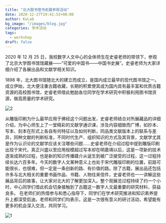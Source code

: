 ```yaml
---
title: "北大图书馆书史展参观活动"
date: 2020-12-27T19:41:53+08:00
author: KvLab
bg_image: "/images/blog.jpg"
categories: 学术活动
tags:
  - workshop
draft: false
---
```


2020 年 12 月 25 日，我校数字人文中心的全体师生在史睿老师的带领下，参观了北京大学图书馆馆藏展——“可爱的中国书——中国书史展”。史睿老师为大家详细介绍了各展出品和文献学相关知识。

<!--more-->

1898 年，北大图书馆随北大的建立而成立，是国内成立最早的现代图书馆之一。成立伊始，北大便注重古籍收藏，长期的积累使其成为国内具有最丰富和优质古籍资源的高校图书馆，史睿老师借此勉励各位同学在学术研究中积极利用图书馆资源，做高质量的学术研究。

![2](/images/blog/blog-16/2.jpg)

从雕版印刷为什么最早应用于佛经这个问题出发，史睿老师结合对所展藏品的详细介绍，为中心师生上了一堂精彩的文献学通识课，涉及内容细致而广博，如抄本、写本、刻本在形式上各自有何特征以及如何判断，同品类文献版本上的联系与差异，同种文献的判断标准，不同时代生产、组织知识的方式及其背景，文献学尤其是作为认识论的文献学应该关注哪些问题……史睿老师在介绍过程中提到雕版印刷出现于宋代，真正兴盛以至应用规模超过写本却在明嘉靖以后，这是一项新的技术逐渐成熟的过程，也是新的知识传播媒介从诞生到被广泛接受的过程，这一过程持续长达六百多年。今天的数字人文某种意义上也处于宋代雕版印刷的位置，前路可能很长，也很难，但一定是一条创新的路、有价值的路。除了古籍，展出品还包括许多与北大相关的重要书画作品、书籍、人物往来信件，史睿老师也一一讲解这些展品背后的故事，让大家对北大的了解更加深入。整个观展览过程持续了约一个小时，中心同学们借此机会切身接触到了古籍这一数字人文最重要的研究材料，获益良多。
在老师们的热情参与和悉心指导下，同学们在学术研究推进和知识素养提升上都深受启迪。老师和同学们均表示，这是一次很有意义的研讨活动，希望能有更多的机会深入交流，共同学习。

![1](/images/blog/blog-16/1.png)
